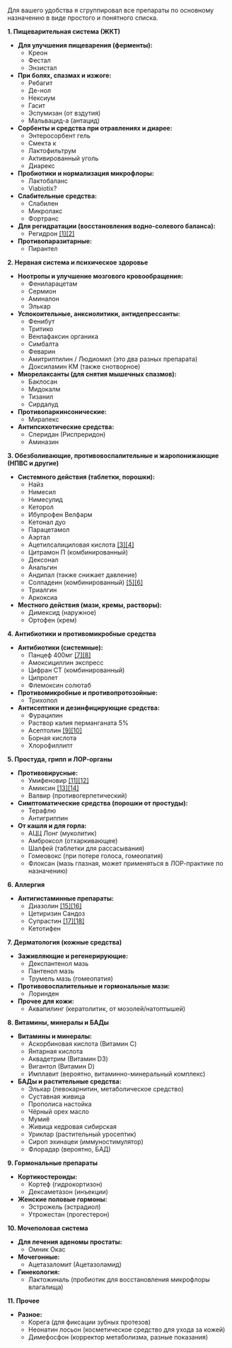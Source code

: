 Для вашего удобства я сгруппировал все препараты по основному назначению в виде простого и понятного списка.

**1. Пищеварительная система (ЖКТ)**

- **Для улучшения пищеварения (ферменты):**
    - Креон
    - Фестал
    - Энзистал
- **При болях, спазмах и изжоге:**
    - Ребагит
    - Де-нол
    - Нексиум
    - Гасит
    - Эспумизан (от вздутия)
    - Мальвацид-а (антацид)
- **Сорбенты и средства при отравлениях и диарее:**
    - Энтеросорбент гель
    - Смекта к
    - Лактофильтрум
    - Активированный уголь
    - Диарекс
- **Пробиотики и нормализация микрофлоры:**
    - Лактобаланс
    - Viabiotix?
- **Слабительные средства:**
    - Слабилен
    - Микролакс
    - Фортранс
- **Для регидратации (восстановления водно-солевого баланса):**
    - Регидрон [[1]](https://www.asna.ru/product/regidron/instruction/)[[2]](https://megapteka.ru/specials/guide_regidron-instrukciya-po-5789)
- **Противопаразитарные:**
    - Пирантел

**2. Нервная система и психическое здоровье**

- **Ноотропы и улучшение мозгового кровообращения:**
    - Фениларацетам
    - Сермион
    - Аминалон
    - Элькар
- **Успокоительные, анксиолитики, антидепрессанты:**
    - Фенибут
    - Тритико
    - Венлафаксин органика
    - Симбалта
    - Феварин
    - Амитриптилин / Людиомил (это два разных препарата)
    - Доксиламин КМ (также снотворное)
- **Миорелаксанты (для снятия мышечных спазмов):**
    - Баклосан
    - Мидокалм
    - Тизанил
    - Сирдалуд
- **Противопаркинсонические:**
    - Мирапекс
- **Антипсихотические средства:**
    - Сперидан (Риспреридон)
    - Аминазин

**3. Обезболивающие, противовоспалительные и жаропонижающие (НПВС и другие)**

- **Системного действия (таблетки, порошки):**
    - Найз
    - Нимесил
    - Нимесулид
    - Кеторол
    - Ибупрофен Велфарм
    - Кетонал дуо
    - Парацетамол
    - Аэртал
    - Ацетилсалициловая кислота [[3]](https://ru.wikipedia.org/wiki/%D0%90%D1%86%D0%B5%D1%82%D0%B8%D0%BB%D1%81%D0%B0%D0%BB%D0%B8%D1%86%D0%B8%D0%BB%D0%BE%D0%B2%D0%B0%D1%8F_%D0%BA%D0%B8%D1%81%D0%BB%D0%BE%D1%82%D0%B0)[[4]](https://uteka.ru/articles/lekarstvennye-preparaty/atsetilsalitsilovaya-kislota/)
    - Цитрамон П (комбинированный)
    - Дексонал
    - Анальгин
    - Андипал (также снижает давление)
    - Солпадеин (комбинированный) [[5]](https://www.solpadeine-tabs.com/ru-ru/adult-products/instructions/panadol-tablets-instruction/)[[6]](https://www.vidal.ru/drugs/solpadeine_fast__14872)
    - Триалгин
    - Аркоксиа
- **Местного действия (мази, кремы, растворы):**
    - Димексид (наружное)
    - Ортофен (крем)

**4. Антибиотики и противомикробные средства**

- **Антибиотики (системные):**
    - Панцеф 400мг [[7]](https://www.asna.ru/product/pantsef/instruction/)[[8]](https://www.rlsnet.ru/drugs/pancef-36256)
    - Амоксициллин экспресс
    - Цифран СТ (комбинированный)
    - Ципролет
    - Флемоксин солютаб
- **Противомикробные и противопротозойные:**
    - Трихопол
- **Антисептики и дезинфицирующие средства:**
    - Фурацилин
    - Раствор калия перманганата 5%
    - Асептолин [[9]](https://www.rlsnet.ru/drugs/aseptolin-34004)[[10]](https://alantera.ru/catalog/aseptolin_r_r_d_naruzhn_prim_90_100ml.html)
    - Борная кислота
    - Хлорофиллипт

**5. Простуда, грипп и ЛОР-органы**

- **Противовирусные:**
    - Умифеновир [[11]](https://ozonpharm.ru/wp-content/uploads/2024/06/Umifenovir-instruktsiya-3.pdf)[[12]](https://megapteka.ru/specials/guide_umifenovir-instrukciya-po-769)
    - Амиксин [[13]](https://amixin.ru/instrukcija-po-primeneniju/)[[14]](https://www.vidal.ru/drugs/amixin__17705)
    - Валвир (противогерпетический)
- **Симптоматические средства (порошки от простуды):**
    - Терафлю
    - Антигриппин
- **От кашля и для горла:**
    - АЦЦ Лонг (муколитик)
    - Амброксол (отхаркивающее)
    - Шалфей (таблетки для рассасывания)
    - Гомеовокс (при потере голоса, гомеопатия)
    - Флоксан (мазь глазная, может применяться в ЛОР-практике по назначению)

**6. Аллергия**

- **Антигистаминные препараты:**
    - Диазолин [[15]](https://farmak.kz/drugs/diazolin-tabletky/)[[16]](https://farmak.ua/ru/drugs/diazolin/)
    - Цетиризин Сандоз
    - Супрастин [[17]](https://www.asna.ru/product/suprastin/instruction/)[[18]](https://apteka.ru/product/suprastin-25-mg-20-sht-tabletki-5e326b1cf5a9ae00014099fa/)
    - Кетотифен

**7. Дерматология (кожные средства)**

- **Заживляющие и регенерирующие:**
    - Декспантенол мазь
    - Пантенол мазь
    - Трумель мазь (гомеопатия)
- **Противовоспалительные и гормональные мази:**
    - Лоринден
- **Прочее для кожи:**
    - Аквапилинг (кератолитик, от мозолей/натоптышей)

**8. Витамины, минералы и БАДы**

- **Витамины и минералы:**
    - Аскорбиновая кислота (Витамин C)
    - Янтарная кислота
    - Аквадетрим (Витамин D3)
    - Вигантол (Витамин D)
    - Имплавит (вероятно, витаминно-минеральный комплекс)
- **БАДы и растительные средства:**
    - Элькар (левокарнитин, метаболическое средство)
    - Суставная живица
    - Прополиса настойка
    - Чёрный орех масло
    - Мумиё
    - Живица кедровая сибирская
    - Уриклар (растительный уросептик)
    - Сироп эхинацеи (иммуностимулятор)
    - Флорадар (вероятно, БАД)

**9. Гормональные препараты**

- **Кортикостероиды:**
    - Кортеф (гидрокортизон)
    - Дексаметазон (инъекции)
- **Женские половые гормоны:**
    - Эстрожель (эстрадиол)
    - Утрожестан (прогестерон)

**10. Мочеполовая система**

- **Для лечения аденомы простаты:**
    - Омник Окас
- **Мочегонные:**
    - Ацетазаломит (Ацетазоламид)
- **Гинекология:**
    - Лактожиналь (пробиотик для восстановления микрофлоры влагалища)

**11. Прочее**

- **Разное:**
    - Корега (для фиксации зубных протезов)
    - Неонатин лосьон (косметическое средство для ухода за кожей)
    - Димефосфон (корректор метаболизма, разные показания)